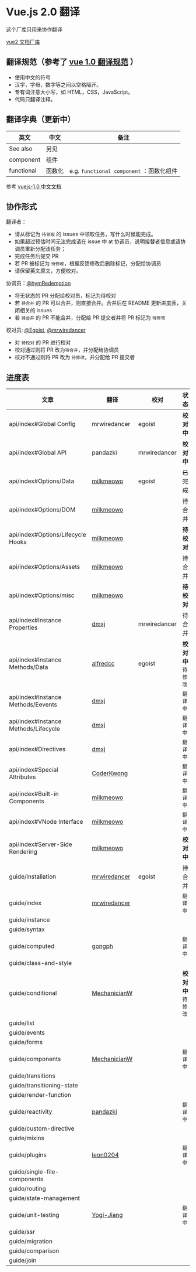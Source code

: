 # Vue.js 2.0 翻译

这个厂库只用来协作翻译

[vue2 文档厂库](https://github.com/hayeah/vuejs.org)

## 翻译规范（参考了 [vue 1.0 翻译规范](https://github.com/vuejs/cn.vuejs.org/blob/lang-zh/CONTRIBUTING.md#翻译) ）

* 使用中文的符号
* 汉字，字母，数字等之间以空格隔开。
* 专有词注意大小写，如 HTML，CSS，JavaScript。
* 代码只翻译注释。

## 翻译字典（更新中）

英文 | 中文 | 备注 |
---- | ---- | ---- |
See also | 另见
component | 组件
functional | 函数化| e.g. `functional component` ：函数化组件


参考 [vuejs-1.0 中文文档](http://cn.vuejs.org/)

## 协作形式

翻译者：

* 请从标记为 `待领取` 的 issues 中领取任务，写什么时候能完成。
* 如果超过预估时间无法完成请在 issue 中 at 协调员，说明接替者信息或请协调员重新分配该任务；
* 完成任务后提交 PR
* 若 PR 被标记为 `待修改`，根据反馈修改后删除标记，分配给协调员
* 请保留英文原文，方便校对。

协调员：[@hymRedemption](https://github.com/hymRedemption)

* 将无状态的 PR 分配给校对员，标记为待校对
* 若 `待合并` 的 PR 可以合并，则直接合并。合并后在 README 更新进度表，关闭相关的 issues
* 若 `待合并` 的 PR 不能合并，分配给 PR 提交者并将 PR 标记为 `待修改`

校对员: [@Egoist](https://github.com/egoist), [@mrwiredancer](https://github.com/Mr-Wiredancer)

* 对 `待校对` 的 PR 进行校对
* 校对通过则将 PR 改为`待合并`，并分配给协调员
* 校对不通过则将 PR 改为 `待修改`，并分配给 PR 提交者

## 进度表

文章 | 翻译 | 校对 | 状态 |
---- | ---- | ---- | ---- |
api/index#Global Config | mrwiredancer | egoist | **校对中**
api/index#Global API | pandazki |mrwiredancer | **校对中**
api/index#Options/Data |[milkmeowo](https://github.com/milkmeowo)| egoist| ~~已完成~~
api/index#Options/DOM |[milkmeowo](https://github.com/milkmeowo)| | 待合并
api/index#Options/Lifecycle Hooks |[milkmeowo](https://github.com/milkmeowo)| | **待校对**
api/index#Options/Assets|[milkmeowo](https://github.com/milkmeowo)| |  待合并
api/index#Options/misc |[milkmeowo](https://github.com/milkmeowo)| | **待校对**
api/index#Instance Properties | [dmxj](https://github.com/dmxj) |mrwiredancer| 待合并
api/index#Instance Methods/Data | [alfredcc](https://github.com/alfredcc) |egoist| **校对中** `待修改`
api/index#Instance Methods/Eevents |[dmxj](https://github.com/dmxj)| |`翻译中`
api/index#Instance Methods/Lifecycle |[dmxj](https://github.com/dmxj)| | `翻译中`
api/index#Directives |[dmxj](https://github.com/dmxj)| |`翻译中`
api/index#Special Attributes |[CoderKwong](https://github.com/CoderKwong)| | `翻译中`
api/index#Built-in Components |[milkmeowo](https://github.com/milkmeowo)| | `翻译中`
api/index#VNode Interface |[milkmeowo](https://github.com/milkmeowo)| | `翻译中`
api/index#Server-Side Rendering |[milkmeowo](https://github.com/milkmeowo)| | **校对中**
guide/installation |  [mrwiredancer](https://github.com/Mr-Wiredancer) | egoist | 待合并
guide/index | [mrwiredancer](https://github.com/Mr-Wiredancer) | | `翻译中`
guide/instance |               
guide/syntax |
guide/computed |[gongph](https://github.com/gongph) | | `翻译中`                 
guide/class-and-style |      
guide/conditional |[MechanicianW](https://github.com/MechanicianW) | | **校对中** `待修改`            
guide/list |                   
guide/events |                 
guide/forms |   
guide/components |[MechanicianW](https://github.com/MechanicianW) | | `翻译中`             
guide/transitions |
guide/transitioning-state |
guide/render-function |        
guide/reactivity |[pandazki](https://github.com/pandazki) | | `翻译中`
guide/custom-directive |
guide/mixins |                 
guide/plugins |[leon0204](https://github.com/leon0204) | | `翻译中`                 
guide/single-file-components |
guide/routing |
guide/state-management |       
guide/unit-testing |[Yogi-Jiang](https://github.com/Yogi-Jiang) | | `翻译中` 
guide/ssr |                    
guide/migration |              
guide/comparison |             
guide/join | 
